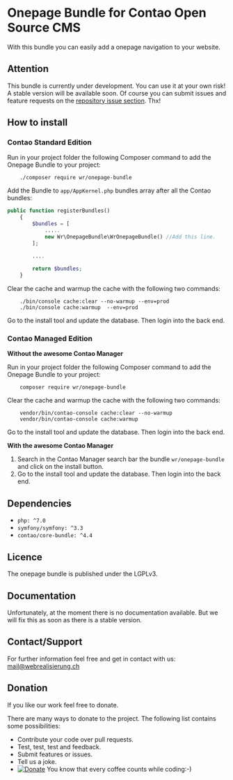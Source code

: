 # Onepage Bundle for Contao Open Source CMS

With this bundle you can easily add a onepage navigation to your website.

## Attention

This bundle is currently under development. You can use it at your own risk! A stable version will be available soon. Of course you can submit issues and feature requests on the [repository issue section](https://github.com/webrealisierung-ch/onepage-bundle/issues). Thx! 

## How to install

### Contao Standard Edition

Run in your project folder the following Composer command to add the Onepage Bundle to your project:

```console
    ./composer require wr/onepage-bundle
```

Add the Bundle to `app/AppKernel.php` bundles array after all the Contao bundles:

```php
public function registerBundles()
    {
        $bundles = [
            .....    
            new Wr\OnepageBundle\WrOnepageBundle() //Add this line.
        ];

        ....
        
        return $bundles;
    }
```

Clear the cache and warmup the cache with the following two commands:

```console
    ./bin/console cache:clear --no-warmup --env=prod
    ./bin/console cache:warmup  --env=prod
```

Go to the install tool and update the database. Then login into the back end.

### Contao Managed Edition

**Without the awesome Contao Manager**

Run in your project folder the following Composer command to add the Onepage Bundle to your project:

```console
    composer require wr/onepage-bundle
```

Clear the cache and warmup the cache with the following two commands:

```console
    vendor/bin/contao-console cache:clear --no-warmup
    vendor/bin/contao-console cache:warmup
```

Go to the install tool and update the database. Then login into the back end.

**With the awesome Contao Manager**

1. Search in the Contao Manager search bar the bundle `wr/onepage-bundle` and click on the install button.
2. Go to the install tool and update the database. Then login into the back end.


## Dependencies

- `php: ^7.0`
- `symfony/symfony: ^3.3`
- `contao/core-bundle: ^4.4`

## Licence

The onepage bundle is published under the LGPLv3.

## Documentation

Unfortunately, at the moment there is no documentation available. But we will fix this as soon as there is a stable version.
 
 ## Contact/Support
 
 For further information feel free and get in contact with us: mail@webrealisierung.ch
 
 ## Donation
 
 If you like our work feel free to donate.
 
 There are many ways to donate to the project. The following list contains some possibilities:
 
 - Contribute your code over pull requests.
 - Test, test, test and feedback.
 - Submit features or issues.
 - Tell us a joke.
 - [![Donate](https://img.shields.io/badge/Donate-PayPal-green.svg)](https://www.paypal.com/cgi-bin/webscr?cmd=_s-xclick&hosted_button_id=EHB7BYWLMPV7Y) You know that every coffee counts while coding:-)
 
